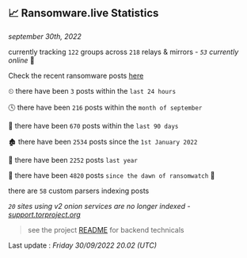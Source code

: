 
## 📈 Ransomware.live Statistics
_september 30th, 2022_

currently tracking `122` groups across `218` relays & mirrors - _`53` currently online_ 📡

Check the recent ransomware posts [here](https://www.ransomware.live/#/recentposts)


⏲ there have been `3` posts within the `last 24 hours`

🕓 there have been `216` posts within the `month of september`

📅 there have been `670` posts within the `last 90 days`

🏚 there have been `2534` posts since the `1st January 2022`

🚀 there have been `2252` posts `last year`

🦕 there have been `4820` posts `since the dawn of ransomwatch` 🐣

there are `58` custom parsers indexing posts

_`20` sites using v2 onion services are no longer indexed - [support.torproject.org](https://support.torproject.org/onionservices/v2-deprecation/)_

> see the project [README](https://github.com/jmousqueton/ransomwatch#readme) for backend technicals



Last update : _Friday 30/09/2022 20.02 (UTC)_

